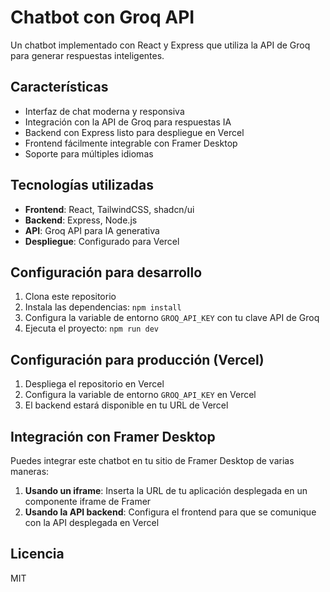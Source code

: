 # Chatbot con Groq API

Un chatbot implementado con React y Express que utiliza la API de Groq para generar respuestas inteligentes.

## Características

- Interfaz de chat moderna y responsiva
- Integración con la API de Groq para respuestas IA
- Backend con Express listo para despliegue en Vercel
- Frontend fácilmente integrable con Framer Desktop
- Soporte para múltiples idiomas

## Tecnologías utilizadas

- **Frontend**: React, TailwindCSS, shadcn/ui
- **Backend**: Express, Node.js
- **API**: Groq API para IA generativa
- **Despliegue**: Configurado para Vercel

## Configuración para desarrollo

1. Clona este repositorio
2. Instala las dependencias: `npm install`
3. Configura la variable de entorno `GROQ_API_KEY` con tu clave API de Groq
4. Ejecuta el proyecto: `npm run dev`

## Configuración para producción (Vercel)

1. Despliega el repositorio en Vercel
2. Configura la variable de entorno `GROQ_API_KEY` en Vercel
3. El backend estará disponible en tu URL de Vercel

## Integración con Framer Desktop

Puedes integrar este chatbot en tu sitio de Framer Desktop de varias maneras:

1. **Usando un iframe**: Inserta la URL de tu aplicación desplegada en un componente iframe de Framer
2. **Usando la API backend**: Configura el frontend para que se comunique con la API desplegada en Vercel

## Licencia

MIT